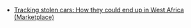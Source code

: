 - [Tracking stolen cars: How they could end up in West Africa (Marketplace)](https://youtu.be/gshyozP-GY8)
